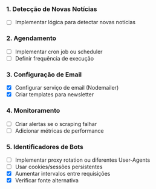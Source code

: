 
### 1. Detecção de Novas Notícias
- [ ] Implementar lógica para detectar novas notícias

### 2. Agendamento
- [ ] Implementar cron job ou scheduler
- [ ] Definir frequência de execução

### 3. Configuração de Email
- [x] Configurar serviço de email (Nodemailer)
- [x] Criar templates para newsletter

### 4. Monitoramento
- [ ] Criar alertas se o scraping falhar
- [ ] Adicionar métricas de performance

### 5. Identificadores de Bots
- [ ] Implementar proxy rotation ou diferentes User-Agents
- [ ] Usar cookies/sessões persistentes
- [x] Aumentar intervalos entre requisições
- [x] Verificar fonte alternativa
